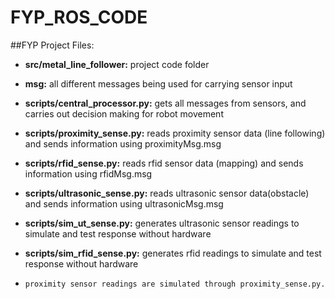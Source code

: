 # FYP_ROS_CODE  

##FYP Project Files:  


   + **src/metal_line_follower:**    project code folder  
   
   
   + **msg:**   all different messages being used for carrying sensor input  
    
    
   + **scripts/central_processor.py:**    gets all messages from sensors, and carries out decision making for robot movement  
    
    
   + **scripts/proximity_sense.py:**    reads proximity sensor data (line following) and sends information using proximityMsg.msg  
    
    
   + **scripts/rfid_sense.py:**    reads rfid sensor data (mapping) and sends information using rfidMsg.msg  
    
    
   + **scripts/ultrasonic_sense.py:**    reads ultrasonic sensor data(obstacle) and sends information using ultrasonicMsg.msg  
    
    
   + **scripts/sim_ut_sense.py:**    generates ultrasonic sensor readings to simulate and test response without hardware   
    
    
   + **scripts/sim_rfid_sense.py:**    generates rfid readings to simulate and test response without hardware  
    
    
   +     proximity sensor readings are simulated through proximity_sense.py.  
    
    
                                    
